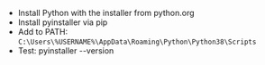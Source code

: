   * Install Python with the installer from python.org
  * Install pyinstaller via pip
  * Add to PATH: `C:\Users\%USERNAME%\AppData\Roaming\Python\Python38\Scripts`
  * Test: pyinstaller --version